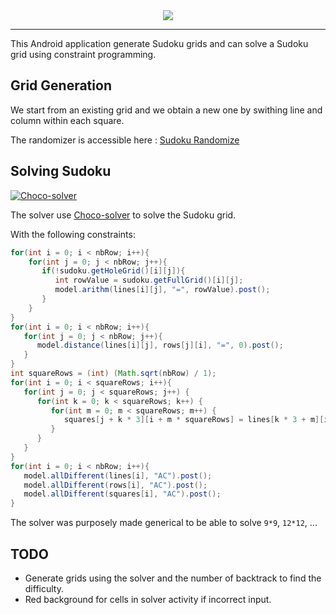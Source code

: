 <div align="center">
  <img src="https://upload.wikimedia.org/wikipedia/commons/2/27/Sudoku-by-L2G-20050714modif.svg">
</div>

-----------------

This Android application generate Sudoku grids and can solve a Sudoku grid using constraint programming.

## Grid Generation

We start from an existing grid and we obtain a new one by swithing line and column within each square.

The randomizer is accessible here : [Sudoku Randomize](app/src/main/java/com/tassel/ingambe/sudoku/Factory/SudokuRandomizer.java)

## Solving Sudoku

[![Choco-solver](http://www.choco-solver.org/img/banner.svg)](http://www.choco-solver.org/?utm_source=badge&utm_medium=badge&utm_campaign=badge)

The solver use [Choco-solver](http://www.choco-solver.org/) to solve the Sudoku grid.

With the following constraints:
```java
for(int i = 0; i < nbRow; i++){
    for(int j = 0; j < nbRow; j++){
       if(!sudoku.getHoleGrid()[i][j]){
          int rowValue = sudoku.getFullGrid()[i][j];
          model.arithm(lines[i][j], "=", rowValue).post();
       }
    }
}
for(int i = 0; i < nbRow; i++){
   for(int j = 0; j < nbRow; j++){
      model.distance(lines[i][j], rows[j][i], "=", 0).post();
   }
}
int squareRows = (int) (Math.sqrt(nbRow) / 1);
for(int i = 0; i < squareRows; i++){
   for(int j = 0; j < squareRows; j++) {
      for(int k = 0; k < squareRows; k++) {
         for(int m = 0; m < squareRows; m++) {
            squares[j + k * 3][i + m * squareRows] = lines[k * 3 + m][i + j * 3];
         }
      }
   }
}
for(int i = 0; i < nbRow; i++){
   model.allDifferent(lines[i], "AC").post();
   model.allDifferent(rows[i], "AC").post();
   model.allDifferent(squares[i], "AC").post();
}
```
The solver was purposely made generical to be able to solve `9*9`, `12*12`, ...

## TODO

* Generate grids using the solver and the number of backtrack to find the difficulty.
* Red background for cells in solver activity if incorrect input.
